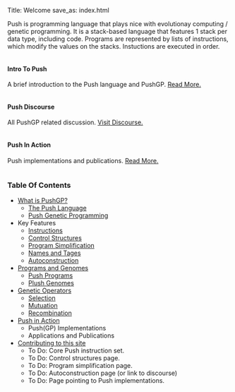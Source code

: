 Title: Welcome
save_as: index.html

Push is programming language that plays nice with evolutionay computing / genetic programming. It is a stack-based language that features 1 stack per data type, including code. Programs are represented by lists of instructions, which modify the values on the stacks. Instuctions are executed in order.

<div class="row">
    <div class="large-4 columns">
        <div class="push-redux-card">
            <div class="push-redux-card-title">
                <h4>Intro To Push</h4>
            </div>
            <div class="push-redux-card-body">
                <p >A brief introduction to the Push language and PushGP. <a href="pages/intro_to_push/">Read More.</a></p>
            </div>
        </div>
    </div>
    <div class="large-4 columns">
        <div class="push-redux-card">
            <div class="push-redux-card-title">
                <h4>Push Discourse</h3>
            </div>
            <div class="push-redux-card-body">
                <p>All PushGP related discussion. <a href="https://push-language.hampshire.edu/">Visit Discourse.</a></p>
            </div>
        </div>
    </div>
    <div class="large-4 columns">
        <div class="push-redux-card">
            <div class="push-redux-card-title">
                <h4>Push In Action</h4>
            </div>
            <div class="push-redux-card-body"> 
                <p>Push implementations and publications. <a href="http://faculty.hampshire.edu/lspector/push.html">Read More.</a></p>
            </div>
        </div>
    </div>
</div>

### Table Of Contents

* [What is PushGP?](pages/intro_to_push/index.html)
    - [The Push Language](pages/intro_to_push/index.html#push_lang)
    - [Push Genetic Programming](pages/intro_to_push/index.html#push_gp)
* Key Features
    - [Instructions](pages/instructions/index.html)
    - [Control Structures](pages/control_structures/index.html)
    - [Program Simplification](pages/simplification/index.html)
    - [Names and Tages](pages/names_and_tags/index.html)
    - [Autoconstruction](pages/autoconstruction/index.html)
* [Programs and Genomes](pages/programs_and_genomes/index.html)
    - [Push Programs](pages/programs_and_genomes/index.html#push_programs)
    - [Plush Genomes](pages/programs_and_genomes/index.html#plush_genomes)
* [Genetic Operators](pages/genetic_operators/index.html)
    - [Selection](pages/genetic_operators/index.html#selection)
    - [Mutuation](pages/genetic_operators/index.html#mutation)
    - [Recombination](pages/genetic_operators/index.html#recombination)
* [Push in Action](http://faculty.hampshire.edu/lspector/push.html)
    - Push(GP) Implementations
    - Applications and Publications
* [Contributing to this site](pages/contributing/index.html)
    - To Do: Core Push instruction set.
    - To Do: Control structures page.
    - To Do: Program simplification page.
    - To Do: Autoconstruction page (or link to discourse)
    - To Do: Page pointing to Push implementations.

